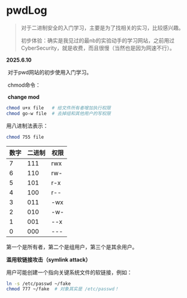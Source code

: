 # pwdLog

> 对于二进制安全的入门学习，主要是为了找相关的实习，比较感兴趣。
>
> 初步体验：确实是我见过的最nb的实验动手的学习网站，之前用过CyberSecurity，就是收费，而且很慢（当然也是因为网速不行）。

**2025.6.10**

​	对于pwd网站的初步使用入门学习。

​	chmod命令：

​	**change mod** 

```sh
chmod u+x file   # 给文件所有者增加执行权限
chmod go-w file  # 去掉组和其他用户的写权限
```

用八进制法表示：

```sh
chmod 755 file
```

| 数字 | 二进制 | 权限 |
| ---- | ------ | ---- |
| 7    | 111    | rwx  |
| 6    | 110    | rw-  |
| 5    | 101    | r-x  |
| 4    | 100    | r--  |
| 3    | 011    | -wx  |
| 2    | 010    | -w-  |
| 1    | 001    | --x  |
| 0    | 000    | ---  |

第一个是所有者，第二个是组用户，第三个是其余用户。

**滥用软链接攻击（symlink attack）**

用户可能创建一个指向关键系统文件的软链接，例如：

```sh
ln -s /etc/passwd ~/fake
chmod 777 ~/fake  # 对象其实是 /etc/passwd！
```









